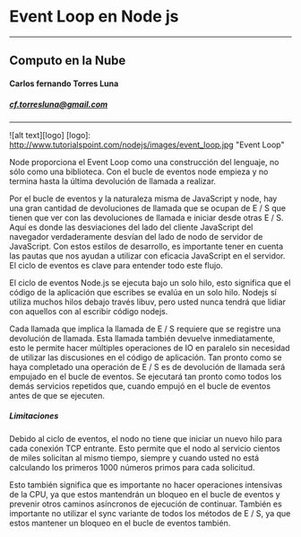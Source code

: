 Event Loop en Node js
==============================
----
## Computo en la Nube
#### Carlos fernando Torres Luna
##### cf.torresluna@gmail.com 

---

![alt text][logo]
[logo]: http://www.tutorialspoint.com/nodejs/images/event_loop.jpg "Event Loop"

Node proporciona el Event Loop como una construcción del lenguaje, no sólo como una biblioteca. Con el bucle de eventos node empieza y no termina hasta la última devolución de llamada a realizar.

Por el bucle de eventos y la naturaleza misma de JavaScript y node, hay una gran cantidad de devoluciones de llamada que se ocupan de E / S que tienen que ver con las devoluciones de llamada e iniciar desde otras E / S. Aquí es donde las desviaciones del lado del cliente JavaScript del navegador verdaderamente desvían del lado de nodo de servidor de JavaScript. Con estos estilos de desarrollo, es importante tener en cuenta las pautas que nos ayudan a utilizar con eficacia JavaScript en el servidor. El ciclo de eventos es clave para entender todo este flujo.

El ciclo de eventos Node.js se ejecuta bajo un solo hilo, esto significa que el código de la aplicación que escribes se evalúa en un solo hilo. Nodejs sí utiliza muchos hilos debajo través libuv, pero usted nunca tendrá que lidiar con aquellos con al escribir código nodejs.

Cada llamada que implica la llamada de E / S requiere que se registre una devolución de llamada. Esta llamada también devuelve inmediatamente, esto le permite hacer múltiples operaciones de IO en paralelo sin necesidad de utilizar las discusiones en el código de aplicación. Tan pronto como se haya completado una operación de E / S es de devolución de llamada será empujado en el bucle de eventos. Se ejecutará tan pronto como todos los demás servicios repetidos que, cuando empujó en el bucle de eventos antes de que se ejecuten.

##### Limitaciones

Debido al ciclo de eventos, el nodo no tiene que iniciar un nuevo hilo para cada conexión TCP entrante. Esto permite que el nodo al servicio cientos de miles solicitan al mismo tiempo, siempre y cuando usted no está calculando los primeros 1000 números primos para cada solicitud.

Esto también significa que es importante no hacer operaciones intensivas de la CPU, ya que estos mantendrán un bloqueo en el bucle de eventos y prevenir otros caminos asíncronos de ejecución de continuar. También es importante no utilizar el sync variante de todos los métodos de E / S, ya que estos mantener un bloqueo en el bucle de eventos también.


